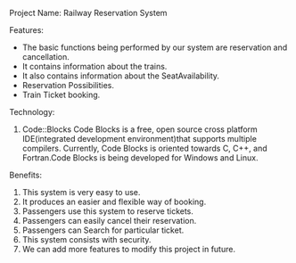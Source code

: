 Project Name: Railway Reservation System

Features:
- The basic functions being performed by our system are reservation and cancellation.
- It contains information about the trains.
- It also contains information about the SeatAvailability.
- Reservation Possibilities.
- Train Ticket booking.


Technology:
1) Code::Blocks
Code Blocks is a free, open source cross platform IDE(integrated development environment)that supports multiple compilers. 
Currently, Code Blocks is oriented towards C, C++, and Fortran.Code Blocks is being developed for Windows and Linux.


Benefits:
1) This system is very easy to use.
2) It produces an easier and flexible way of booking.
3) Passengers use this system to reserve tickets.
4) Passengers can easily cancel their reservation.
5) Passengers can Search for particular ticket.
6) This system consists with security.
7) We can add more features to modify this project in future.
